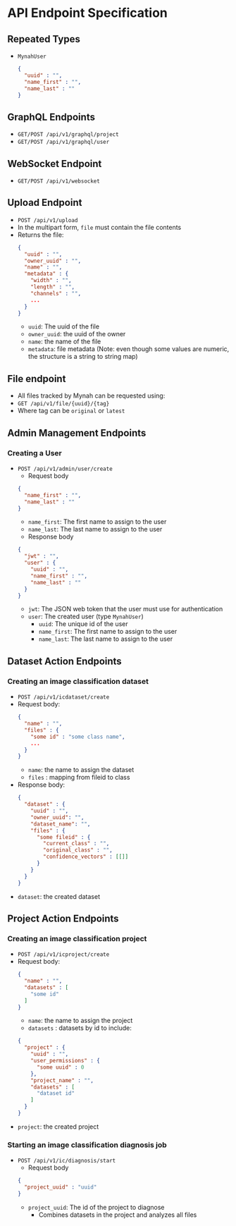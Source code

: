 # API Endpoint Specification

## Repeated Types
- `MynahUser`
  ```json
  {
    "uuid" : "",
    "name_first" : "",
    "name_last" : ""
  }
  ```

## GraphQL Endpoints
- `GET/POST /api/v1/graphql/project`
- `GET/POST /api/v1/graphql/user`

## WebSocket Endpoint
- `GET/POST /api/v1/websocket`

## Upload Endpoint
- `POST /api/v1/upload`
- In the multipart form, `file` must contain the file contents
- Returns the file:
  ```json
  {
    "uuid" : "",
    "owner_uuid" : "",
    "name" : "",
    "metadata" : {
      "width" : "",
      "length" : "",
      "channels" : "",
      ...
    }
  }
  ```
    - `uuid`: The uuid of the file
    - `owner_uuid`: the uuid of the owner
    - `name`: the name of the file
    - `metadata`: file metadata (Note: even though some values are numeric, the structure is a string to string map)

## File endpoint
- All files tracked by Mynah can be requested using:
- `GET /api/v1/file/{uuid}/{tag}`
- Where tag can be `original` or `latest`

## Admin Management Endpoints

### Creating a User
- `POST /api/v1/admin/user/create`
  - Request body
  ```json
  {
    "name_first" : "",
    "name_last" : ""
  }
  ```
    - `name_first`: The first name to assign to the user
    - `name_last`: The last name to assign to the user
  - Response body
  ```json
  {
    "jwt" : "",
    "user" : {
      "uuid" : "",
      "name_first" : "",
      "name_last" : ""
    }
  }
  ```
    - `jwt`: The JSON web token that the user must use for authentication
    - `user`: The created user (type `MynahUser`)
      - `uuid`: The unique id of the user
      - `name_first`: The first name to assign to the user
      - `name_last`: The last name to assign to the user

## Dataset Action Endpoints

### Creating an image classification dataset
- `POST /api/v1/icdataset/create`
- Request body:
  ```json
  {
    "name" : "",
    "files" : {
      "some id" : "some class name",
      ...
    }
  }
  ```
  - `name`: the name to assign the dataset
  - `files` : mapping from fileid to class
- Response body:
  ```json
  {
    "dataset" : {
      "uuid" : "",
      "owner_uuid": "",
      "dataset_name": "",
      "files" : {
        "some fileid" : {
          "current_class" : "",
          "original_class" : "",
          "confidence_vectors" : [[]]
        }     
      }  
    }
  }
  ```
- `dataset`: the created dataset

## Project Action Endpoints

### Creating an image classification project
- `POST /api/v1/icproject/create`
- Request body:
  ```json
  {
    "name" : "",
    "datasets" : [
      "some id"
    ]
  }
  ```
  - `name`: the name to assign the project
  - `datasets` : datasets by id to include:
  ```json
  {
    "project" : {
      "uuid" : "",
      "user_permissions" : {
        "some uuid" : 0
      },
      "project_name" : "",
      "datasets" : [
        "dataset id"
      ]    
    }
  }
  ```
- `project`: the created project

### Starting an image classification diagnosis job
- `POST /api/v1/ic/diagnosis/start`
  - Request body
  ```json
  {
    "project_uuid" : "uuid"
  }
  ```
    - `project_uuid`: The id of the project to diagnose
      - Combines datasets in the project and analyzes all files
